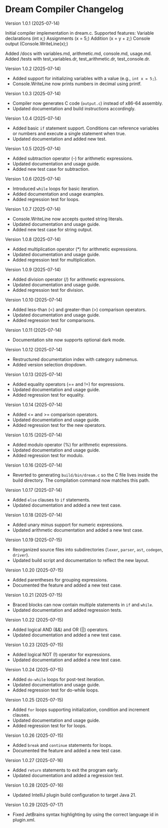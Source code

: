 # Dream Compiler Changelog
Version 1.0.1 (2025-07-14)

Initial compiler implementation in dream.c.
Supported features:
Variable declarations (int x;)
Assignments (x = 5;)
Addition (x = y + z;)
Console output (Console.WriteLine(x);)


Added /docs with variables.md, arithmetic.md, console.md, usage.md.
Added /tests with test_variables.dr, test_arithmetic.dr, test_console.dr.

Version 1.0.2 (2025-07-14)

* Added support for initializing variables with a value (e.g., `int x = 5;`).
* Console.WriteLine now prints numbers in decimal using printf.

Version 1.0.3 (2025-07-14)

* Compiler now generates C code (`output.c`) instead of x86-64 assembly.
* Updated documentation and build instructions accordingly.

Version 1.0.4 (2025-07-14)

* Added basic `if` statement support. Conditions can reference variables or numbers and execute a single statement when true.
* Updated documentation and added new test.

Version 1.0.5 (2025-07-14)

* Added subtraction operator (-) for arithmetic expressions.
* Updated documentation and usage guide.
* Added new test case for subtraction.

Version 1.0.6 (2025-07-14)

* Introduced `while` loops for basic iteration.
* Added documentation and usage examples.
* Added regression test for loops.

Version 1.0.7 (2025-07-14)

* Console.WriteLine now accepts quoted string literals.
* Updated documentation and usage guide.
* Added new test case for string output.

Version 1.0.8 (2025-07-14)

* Added multiplication operator (*) for arithmetic expressions.
* Updated documentation and usage guide.
* Added regression test for multiplication.

Version 1.0.9 (2025-07-14)

* Added division operator (/) for arithmetic expressions.
* Updated documentation and usage guide.
* Added regression test for division.


Version 1.0.10 (2025-07-14)

* Added less-than (<) and greater-than (>) comparison operators.
* Updated documentation and usage guide.
* Added regression test for comparisons.

Version 1.0.11 (2025-07-14)

* Documentation site now supports optional dark mode.

Version 1.0.12 (2025-07-14)

* Restructured documentation index with category submenus.
* Added version selection dropdown.

Version 1.0.13 (2025-07-14)

* Added equality operators (== and !=) for expressions.
* Updated documentation and usage guide.
* Added regression test for equality.

Version 1.0.14 (2025-07-14)

* Added <= and >= comparison operators.
* Updated documentation and usage guide.
* Added regression test for the new operators.

Version 1.0.15 (2025-07-14)

* Added modulo operator (%) for arithmetic expressions.
* Updated documentation and usage guide.
* Added regression test for modulo.

Version 1.0.16 (2025-07-14)

* Reverted to generating `build/bin/dream.c` so the C file lives inside
  the build directory. The compilation command now matches this path.

Version 1.0.17 (2025-07-14)

* Added `else` clauses to `if` statements.
* Updated documentation and added a new test case.

Version 1.0.18 (2025-07-14)

* Added unary minus support for numeric expressions.
* Updated arithmetic documentation and added a new test case.

Version 1.0.19 (2025-07-15)

* Reorganized source files into subdirectories (`lexer`, `parser`, `ast`, `codegen`, `driver`).
* Updated build script and documentation to reflect the new layout.

Version 1.0.20 (2025-07-15)

* Added parentheses for grouping expressions.
* Documented the feature and added a new test case.

Version 1.0.21 (2025-07-15)

* Braced blocks can now contain multiple statements in `if` and `while`.
* Updated documentation and added regression tests.

Version 1.0.22 (2025-07-15)

* Added logical AND (&&) and OR (||) operators.
* Updated documentation and added a new test case.

Version 1.0.23 (2025-07-15)

* Added logical NOT (!) operator for expressions.
* Updated documentation and added a new test case.

Version 1.0.24 (2025-07-15)

* Added `do-while` loops for post-test iteration.
* Updated documentation and usage guide.
* Added regression test for do-while loops.

Version 1.0.25 (2025-07-15)

* Added `for` loops supporting initialization, condition and increment clauses.
* Updated documentation and usage guide.
* Added regression test for for loops.

Version 1.0.26 (2025-07-15)

* Added `break` and `continue` statements for loops.
* Documented the feature and added a new test case.

Version 1.0.27 (2025-07-16)

* Added `return` statements to exit the program early.
* Updated documentation and added a regression test.

Version 1.0.28 (2025-07-16)

* Updated IntelliJ plugin build configuration to target Java 21.

Version 1.0.29 (2025-07-17)

* Fixed JetBrains syntax highlighting by using the correct language id in plugin.xml.

